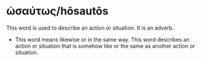 # ὡσαύτως/hōsautōs
This word is used to describe an action or situation. It is an adverb.

* This word means likewise or in the same way.  This word describes an action or situation that is somehow like or the same as another action or situation.
